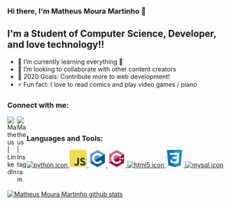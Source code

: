 ### Hi there, I'm Matheus Moura Martinho 👋

## I'm a Student of Computer Science, Developer, and love technology!!

- 🌱 I’m currently learning everything 🤣
- 👯 I’m looking to collaborate with other content creators
- 🥅 2020 Goals: Contribute more to web development! 
- ⚡ Fun fact: I love to read comics and play video games / piano

### Connect with me:

[<img align="left" alt="Matheus | LinkedIn" width="22px" src="https://cdn.jsdelivr.net/npm/simple-icons@v3/icons/linkedin.svg" />][linkedin]
[<img align="left" alt="Matheus | Instagram" width="22px" src="https://cdn.jsdelivr.net/npm/simple-icons@v3/icons/instagram.svg" />][instagram]

<br />

### Languages and Tools:

<p align="left">
    <a href="https://www.python.org" target="_blank"> <img src="https://www.vectorlogo.zone/logos/python/python-icon.svg" alt="python icon" width="40" height="40" /> </a>
    <a href="https://js.org" target="_blank"> <img src="https://raw.githubusercontent.com/devicons/devicon/master/icons/javascript/javascript-original.svg" alt="javascript icon" width="40" height="40" /> </a>
    <a href="https://www.cprogramming.com" target="_blank"> <img src="https://raw.githubusercontent.com/devicons/devicon/master/icons/c/c-original.svg" alt="c icon" width="40" height="40" /> </a>
    <a href="http://www.cplusplus.org" target="_blank"> <img src="https://raw.githubusercontent.com/devicons/devicon/master/icons/cplusplus/cplusplus-original.svg" alt="c plus plus icon" width="40" height="40" /> </a>
    <a href="https://www.w3.org/html/" target="_blank"> <img src="https://www.vectorlogo.zone/logos/w3_html5/w3_html5-icon.svg" alt="html5 icon" width="40" height="40" /> </a>
    <a href="https://www.w3.org/Style/CSS/Overview.en.html/" target="_blank"> <img src="https://raw.githubusercontent.com/devicons/devicon/master/icons/css3/css3-original.svg" alt="css3 icon" width="40" height="40" /> </a>
    <a href="https://www.mysql.com" target="_blank"> <img src="https://www.vectorlogo.zone/logos/mysql/mysql-icon.svg" alt="mysql icon" width="40" height="40" /> </a>
</p>

<br />
<br />

[instagram]: https://www.instagram.com/matmoura/
[linkedin]: https://www.linkedin.com/in/matheus-moura-martinho-8630091b3/

<a href="https://github.com/anuraghazra/github-readme-stats">
  <img align="center" src="https://github-readme-stats.anuraghazra1.vercel.app/api?username=MatheusMartinho&show_icons=true&include_all_commits=true&theme=material-palenight" alt="Matheus Moura Martinho github stats" />
</a>
